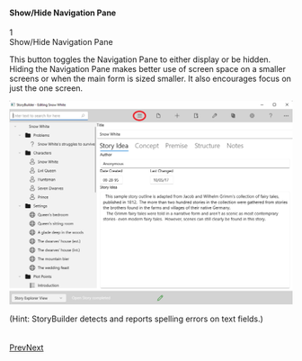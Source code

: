 #### Show/Hide Navigation Pane ####
1 <br/>
Show/Hide Navigation Pane <br/>

This button toggles the Navigation Pane to either display or be hidden. Hiding the Navigation Pane makes better use of screen space on a smaller screens or when the main form is sized smaller. It also encourages focus on just the one screen. <br/>

![](Show-and-Hide-Navigation.png)

(Hint: StoryBuilder detects and reports spelling errors on text fields.) <br/>
 <br/>
 <br/>
[Prev](Status_Bar.md)[Next](File_Menu.md) <br/>
